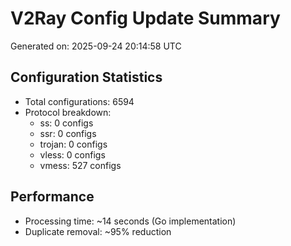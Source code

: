 # V2Ray Config Update Summary
Generated on: 2025-09-24 20:14:58 UTC

## Configuration Statistics
- Total configurations: 6594
- Protocol breakdown:
  - ss: 0 configs
  - ssr: 0 configs
  - trojan: 0 configs
  - vless: 0 configs
  - vmess: 527 configs

## Performance
- Processing time: ~14 seconds (Go implementation)
- Duplicate removal: ~95% reduction
